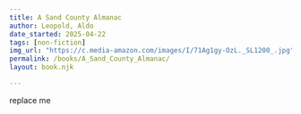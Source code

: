 ```yaml
---
title: A Sand County Almanac
author: Leopold, Aldo
date_started: 2025-04-22
tags: [non-fiction]
img_url: "https://c.media-amazon.com/images/I/71Ag1gy-OzL._SL1200_.jpg"
permalink: /books/A_Sand_County_Almanac/
layout: book.njk

---
```

replace me
